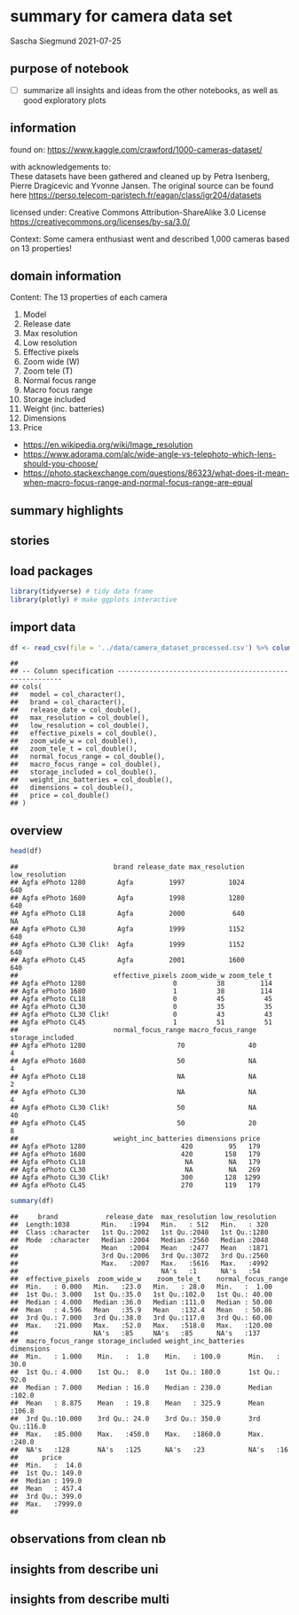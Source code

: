 summary for camera data set
================
Sascha Siegmund
2021-07-25

## purpose of notebook

-   [ ] summarize all insights and ideas from the other notebooks, as
    well as good exploratory plots

## information

found on: <https://www.kaggle.com/crawford/1000-cameras-dataset/>

with acknowledgements to:  
These datasets have been gathered and cleaned up by Petra Isenberg,
Pierre Dragicevic and Yvonne Jansen. The original source can be found
here <https://perso.telecom-paristech.fr/eagan/class/igr204/datasets>

licensed under: Creative Commons Attribution-ShareAlike 3.0 License
<https://creativecommons.org/licenses/by-sa/3.0/>

Context: Some camera enthusiast went and described 1,000 cameras based
on 13 properties!

## domain information

Content: The 13 properties of each camera  
1. Model  
2. Release date  
3. Max resolution  
4. Low resolution  
5. Effective pixels  
6. Zoom wide (W)  
7. Zoom tele (T)  
8. Normal focus range  
9. Macro focus range  
10. Storage included  
11. Weight (inc. batteries)  
12. Dimensions  
13. Price

-   <https://en.wikipedia.org/wiki/Image_resolution>
-   <https://www.adorama.com/alc/wide-angle-vs-telephoto-which-lens-should-you-choose/>
-   <https://photo.stackexchange.com/questions/86323/what-does-it-mean-when-macro-focus-range-and-normal-focus-range-are-equal>

## summary highlights

## stories

## load packages

``` r
library(tidyverse) # tidy data frame
library(plotly) # make ggplots interactive
```

## import data

``` r
df <- read_csv(file = '../data/camera_dataset_processed.csv') %>% column_to_rownames(var = 'model')
```

    ## 
    ## -- Column specification --------------------------------------------------------
    ## cols(
    ##   model = col_character(),
    ##   brand = col_character(),
    ##   release_date = col_double(),
    ##   max_resolution = col_double(),
    ##   low_resolution = col_double(),
    ##   effective_pixels = col_double(),
    ##   zoom_wide_w = col_double(),
    ##   zoom_tele_t = col_double(),
    ##   normal_focus_range = col_double(),
    ##   macro_focus_range = col_double(),
    ##   storage_included = col_double(),
    ##   weight_inc_batteries = col_double(),
    ##   dimensions = col_double(),
    ##   price = col_double()
    ## )

## overview

``` r
head(df)
```

    ##                        brand release_date max_resolution low_resolution
    ## Agfa ePhoto 1280        Agfa         1997           1024            640
    ## Agfa ePhoto 1680        Agfa         1998           1280            640
    ## Agfa ePhoto CL18        Agfa         2000            640             NA
    ## Agfa ePhoto CL30        Agfa         1999           1152            640
    ## Agfa ePhoto CL30 Clik!  Agfa         1999           1152            640
    ## Agfa ePhoto CL45        Agfa         2001           1600            640
    ##                        effective_pixels zoom_wide_w zoom_tele_t
    ## Agfa ePhoto 1280                      0          38         114
    ## Agfa ePhoto 1680                      1          38         114
    ## Agfa ePhoto CL18                      0          45          45
    ## Agfa ePhoto CL30                      0          35          35
    ## Agfa ePhoto CL30 Clik!                0          43          43
    ## Agfa ePhoto CL45                      1          51          51
    ##                        normal_focus_range macro_focus_range storage_included
    ## Agfa ePhoto 1280                       70                40                4
    ## Agfa ePhoto 1680                       50                NA                4
    ## Agfa ePhoto CL18                       NA                NA                2
    ## Agfa ePhoto CL30                       NA                NA                4
    ## Agfa ePhoto CL30 Clik!                 50                NA               40
    ## Agfa ePhoto CL45                       50                20                8
    ##                        weight_inc_batteries dimensions price
    ## Agfa ePhoto 1280                        420         95   179
    ## Agfa ePhoto 1680                        420        158   179
    ## Agfa ePhoto CL18                         NA         NA   179
    ## Agfa ePhoto CL30                         NA         NA   269
    ## Agfa ePhoto CL30 Clik!                  300        128  1299
    ## Agfa ePhoto CL45                        270        119   179

``` r
summary(df)
```

    ##     brand            release_date  max_resolution low_resolution
    ##  Length:1038        Min.   :1994   Min.   : 512   Min.   : 320  
    ##  Class :character   1st Qu.:2002   1st Qu.:2048   1st Qu.:1280  
    ##  Mode  :character   Median :2004   Median :2560   Median :2048  
    ##                     Mean   :2004   Mean   :2477   Mean   :1871  
    ##                     3rd Qu.:2006   3rd Qu.:3072   3rd Qu.:2560  
    ##                     Max.   :2007   Max.   :5616   Max.   :4992  
    ##                                    NA's   :1      NA's   :54    
    ##  effective_pixels  zoom_wide_w    zoom_tele_t    normal_focus_range
    ##  Min.   : 0.000   Min.   :23.0   Min.   : 28.0   Min.   :  1.00    
    ##  1st Qu.: 3.000   1st Qu.:35.0   1st Qu.:102.0   1st Qu.: 40.00    
    ##  Median : 4.000   Median :36.0   Median :111.0   Median : 50.00    
    ##  Mean   : 4.596   Mean   :35.9   Mean   :132.4   Mean   : 50.86    
    ##  3rd Qu.: 7.000   3rd Qu.:38.0   3rd Qu.:117.0   3rd Qu.: 60.00    
    ##  Max.   :21.000   Max.   :52.0   Max.   :518.0   Max.   :120.00    
    ##                   NA's   :85     NA's   :85      NA's   :137       
    ##  macro_focus_range storage_included weight_inc_batteries   dimensions   
    ##  Min.   : 1.000    Min.   :  1.0    Min.   : 100.0       Min.   : 30.0  
    ##  1st Qu.: 4.000    1st Qu.:  8.0    1st Qu.: 180.0       1st Qu.: 92.0  
    ##  Median : 7.000    Median : 16.0    Median : 230.0       Median :102.0  
    ##  Mean   : 8.875    Mean   : 19.8    Mean   : 325.9       Mean   :106.8  
    ##  3rd Qu.:10.000    3rd Qu.: 24.0    3rd Qu.: 350.0       3rd Qu.:116.0  
    ##  Max.   :85.000    Max.   :450.0    Max.   :1860.0       Max.   :240.0  
    ##  NA's   :128       NA's   :125      NA's   :23           NA's   :16     
    ##      price       
    ##  Min.   :  14.0  
    ##  1st Qu.: 149.0  
    ##  Median : 199.0  
    ##  Mean   : 457.4  
    ##  3rd Qu.: 399.0  
    ##  Max.   :7999.0  
    ## 

## observations from clean nb

## insights from describe uni

## insights from describe multi
